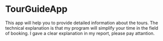 # TourGuideApp
This app will help you to provide detailed information about the tours.
The technical explanation is that my program will simplify your time in the field of booking.
I gave a clear explanation in my report, please pay attantion.
